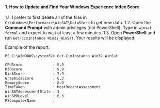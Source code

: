 #### 1. How to Update and Find Your Windows Experience Index Score
1.1. I prefer to first delete all of the files in `C:\Windows\Performance\WinSAT\DataStore` to get new data.
1.2. Open the __Command Prompt__ with admin privileges (not PowerShell). Type in `winsat formal` and expect to wait at least a few minutes.
1.3. Open __PowerShell__ and run `Get-CimInstance Win32_WinSat`. Your results will be displayed.

Example of the report:
``` cmd
PS C:\WINDOWS\system32> Get-CimInstance Win32_WinSat

CPUScore              : 8.9
D3DScore              : 9.9
DiskScore             : 7.9
GraphicsScore         : 6.3
MemoryScore           : 8.9
TimeTaken             : MostRecentAssessment
WinSATAssessmentState : 1
WinSPRLevel           : 6.3
PSComputerName        :
```
